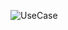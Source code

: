 ![UseCase](https://user-images.githubusercontent.com/99117410/230357142-14a8a664-4c43-447d-82a3-8957d1596f53.jpg)

